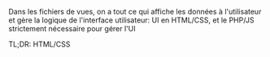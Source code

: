 Dans les fichiers de vues, on a tout ce qui affiche les données à l'utilisateur et gère la logique de l'interface utilisateur: UI en HTML/CSS, et le PHP/JS strictement nécessaire pour gérer l'UI

TL;DR: HTML/CSS
